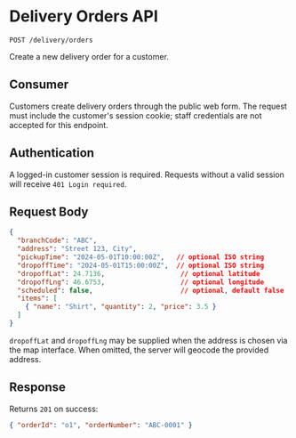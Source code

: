 # Delivery Orders API

`POST /delivery/orders`

Create a new delivery order for a customer.

## Consumer

Customers create delivery orders through the public web form. The request must
include the customer's session cookie; staff credentials are not accepted for
this endpoint.

## Authentication

A logged-in customer session is required. Requests without a valid session will
receive `401 Login required`.

## Request Body

```json
{
  "branchCode": "ABC",
  "address": "Street 123, City",
  "pickupTime": "2024-05-01T10:00:00Z",   // optional ISO string
  "dropoffTime": "2024-05-01T15:00:00Z",  // optional ISO string
  "dropoffLat": 24.7136,                   // optional latitude
  "dropoffLng": 46.6753,                   // optional longitude
  "scheduled": false,                      // optional, default false
  "items": [
    { "name": "Shirt", "quantity": 2, "price": 3.5 }
  ]
}
```

`dropoffLat` and `dropoffLng` may be supplied when the address is chosen via the
map interface. When omitted, the server will geocode the provided address.

## Response

Returns `201` on success:

```json
{ "orderId": "o1", "orderNumber": "ABC-0001" }
```
